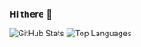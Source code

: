 ### Hi there 👋
![GitHub Stats](https://github-readme-stats.vercel.app/api?username=aaronrojas32&theme=radical)
![Top Languages](https://github-readme-stats.vercel.app/api/top-langs/?username=aaronrojas32&show_icons=true&theme=radical)

